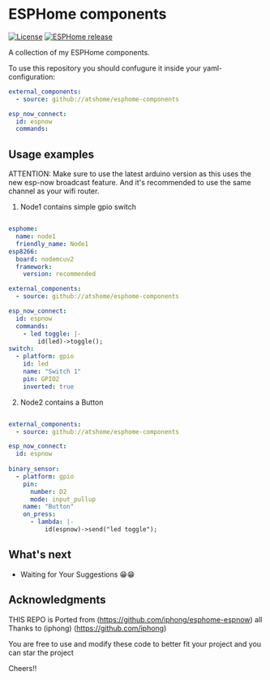 # ESPHome components

[![License][license-shield]][license]
[![ESPHome release][esphome-release-shield]][esphome-release]

[license-shield]: https://img.shields.io/static/v1?label=License&message=GPL%203.0&color=orange&logo=license
[license]: https://opensource.org/license/gpl-3-0
[esphome-release-shield]: https://img.shields.io/static/v1?label=ESPHome&message=2023.12&color=green&logo=esphome
[esphome-release]: https://GitHub.com/esphome/esphome/releases/



A collection of my ESPHome components.

To use this repository you should confugure it inside your yaml-configuration:

```yaml
external_components:
  - source: github://atshome/esphome-components

esp_now_connect:
  id: espnow
  commands:
```

## Usage examples

ATTENTION: Make sure to use the latest arduino version as this uses the new esp-now broadcast feature. And it's recommended to use the same channel as your wifi router.

1. Node1 contains simple gpio switch

```yaml

esphome:
  name: node1
  friendly_name: Node1
esp8266:
  board: nodemcuv2
  framework:
    version: recommended

external_components:
  - source: github://atshome/esphome-components

esp_now_connect:
  id: espnow
  commands:
    - led toggle: |-
        id(led)->toggle();
switch:
  - platform: gpio
    id: led
    name: "Switch 1"
    pin: GPIO2
    inverted: true

```

2. Node2 contains a Button

```yaml

external_components:
  - source: github://atshome/esphome-components

esp_now_connect:
  id: espnow
  
binary_sensor:
  - platform: gpio
    pin:
      number: D2
      mode: input_pullup
    name: "Button"
    on_press:
      - lambda: |-
          id(espnow)->send("led toggle");

```

## What's next

* Waiting for Your Suggestions 😁😁


## Acknowledgments

THIS REPO is Ported from (https://github.com/iphong/esphome-espnow) all Thanks to (iphong) (https://github.com/iphong)

You are free to use and modify these code to better fit your project and you can star the project

Cheers!!
